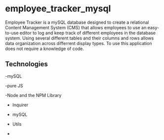 # employee_tracker_mysql


Employee Tracker is a mySQL database designed to create a relational Content Management System (CMS) that allows employees to use an easy-to-use editor to log and keep track of different employees in the database system. Using several different tables and their columns and rows allows data organization across differrent display types. To use this application does not require a knowledge of code.

## Technologies

-mySQL

-pure JS

-Node and the NPM Library

  - Inquirer
  
  - mySQL
  
  - Utils
  
  -
